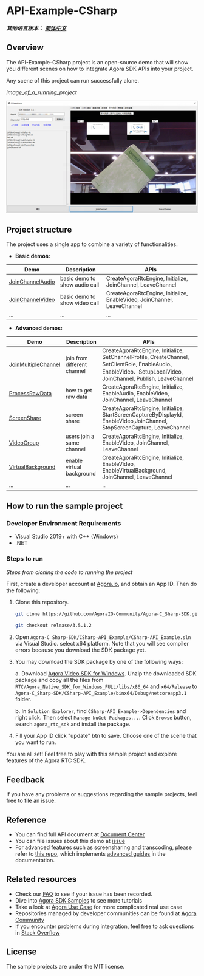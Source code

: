 # API-Example-CSharp

*__其他语言版本：__  [__简体中文__](README.zh.md)*

## Overview

The API-Example-CSharp project is an open-source demo that will show you different scenes on how to integrate Agora SDK APIs into your project.

Any scene of this project can run successfully alone.

*image_of_a_running_project*

![snapshot.png](./CSharp-API_Example/res/snapshot.png)

## Project structure

The project uses a single app to combine a variety of functionalities.

* **Basic demos:**

| Demo                                     | Description                            | APIs                                                                     |
| ---------------------------------------- | -------------------------------------- | ------------------------------------------------------------------------ |
| [JoinChannelAudio][JoinChannelAudioLink] | basic demo to show audio call          | CreateAgoraRtcEngine, Initialize, JoinChannel, LeaveChannel              |
| [JoinChannelVideo][JoinChannelVideoLink] | basic demo to show video call          | CreateAgoraRtcEngine, Initialize, EnableVideo, JoinChannel, LeaveChannel |
| ...                                      | ...                                    | ...                                                                      |

* **Advanced demos:**

| Demo                                           | Description                      | APIs                                                                     |
| ---------------------------------------------- | -------------------------------- | ------------------------------------------------------------------------ |
| [JoinMultipleChannel][JoinMultipleChannelLink] | join from different channel      | CreateAgoraRtcEngine, Initialize, SetChannelProfile, CreateChannel, SetClientRole, EnableAudio、EnableVideo、SetupLocalVideo, JoinChannel, Publish, LeaveChannel |
| [ProcessRawData][ProcessRawDataLink]           | how to get raw data              | CreateAgoraRtcEngine, Initialize, EnableAudio, EnableVideo, JoinChannel, LeaveChannel |
| [ScreenShare][ScreenShareLink]                 | screen share                     | CreateAgoraRtcEngine, Initialize, StartScreenCaptureByDisplayId, EnableVideo,JoinChannel, StopScreenCapture, LeaveChannel |
| [VideoGroup][VideoGroupLink]                   | users join a same channel        | CreateAgoraRtcEngine, Initialize, EnableVideo, JoinChannel, LeaveChannel |
| [VirtualBackground][VirtualBackgroundLink]     | enable virtual background        | CreateAgoraRtcEngine, Initialize, EnableVideo, EnableVirtualBackground, JoinChannel, LeaveChannel |
| ...                                            | ...                              | ...                                                                      |

## How to run the sample project

### Developer Environment Requirements

- Visual Studio 2019+ with C++ (Windows)
- .NET

### Steps to run

*Steps from cloning the code to running the project*

First, create a developer account at [Agora.io](https://dashboard.agora.io/signin/), and obtain an App ID. Then do the following:

1. Clone this repository.

	```bash
	git clone https://github.com/AgoraIO-Community/Agora-C_Sharp-SDK.git
	```

	```bash
	git checkout release/3.5.1.2
	```
	
2. Open `Agora-C_Sharp-SDK/CSharp-API_Example/CSharp-API_Example.sln` via Visual Studio. select x64 platform. 
Note that you will see compiler errors because you download the SDK package yet.

3. You may download the SDK package by one of the following ways:

    a. Download [Agora Video SDK for Windows](https://download.agora.io/sdk/release/iris_3.5.1.2_RTC_Windows_20211123_0331.zip). Unzip the downloaded SDK package and copy all the files from `RTC/Agora_Native_SDK_for_Windows_FULL/libs/x86_64` and `x64/Release` to `Agora-C_Sharp-SDK/CSharp-API_Example/binx64/Debug/netcoreapp3.1` folder.
    
    b. In `Solution Explorer`, find `CSharp-API_Example->Dependencies` and right click. Then select `Manage NuGet Packages...`. Click `Browse` button, search `agora_rtc_sdk` and install the package.

4.  Fill your App ID click "update" btn to save. Choose one of the scene that you want to run.

You are all set! Feel free to play with this sample project and explore features of the Agora RTC SDK.

## Feedback

If you have any problems or suggestions regarding the sample projects, feel free to file an issue.

## Reference

- You can find full API document at [Document Center](https://docs.agora.io/en/Video/API%20Reference/unity/index.html)
- You can file issues about this demo at [issue](https://github.com/AgoraIO/Voice-Call-for-Mobile-Gaming/issues)
- For advanced features such as screensharing and transcoding, please refer to [this repo](https://bit.ly/2RRP5tK), which implements [advanced guides](https://docs.agora.io/en/Interactive%20Broadcast/media_relay_unity?platform=Unity) in the documentation.

## Related resources

- Check our [FAQ](https://docs.agora.io/en/faq) to see if your issue has been recorded.
- Dive into [Agora SDK Samples](https://github.com/AgoraIO) to see more tutorials
- Take a look at [Agora Use Case](https://github.com/AgoraIO-usecase) for more complicated real use case
- Repositories managed by developer communities can be found at [Agora Community](https://github.com/AgoraIO-Community)
- If you encounter problems during integration, feel free to ask questions in [Stack Overflow](https://stackoverflow.com/questions/tagged/agora.io)

## License
The sample projects are under the MIT license.

[JoinChannelAudioLink]:./CSharp-API_Example/src/Basic/JoinChannelAudio/JoinChannelAudio.cs
[JoinChannelVideoLink]:./CSharp-API_Example/src/Basic/JoinChannelVideo/JoinChannelVideo.cs
[JoinMultipleChannelLink]:./CSharp-API_Example/src/Advanced/JoinMultipleChannel/JoinMultipleChannel.cs
[ProcessRawDataLink]:./CSharp-API_Example/src/Advanced/ProcessRawData/ProcessRawData.cs
[ScreenShareLink]:./CSharp-API_Example/src/Advanced/ScreenShare/ScreenShare.cs
[VideoGroupLink]:./CSharp-API_Example/src/Advanced/VideoGroup/VideoGroup.cs
[VirtualBackgroundLink]:./CSharp-API_Example/src/Advanced/VirtualBackground/VirtualBackground.cs
